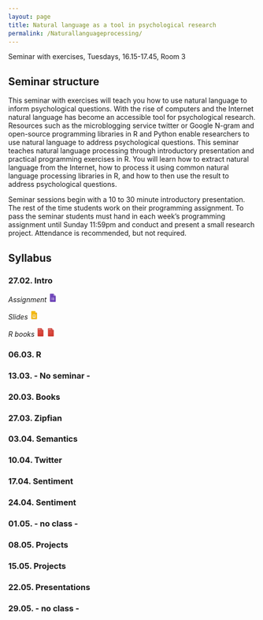 ```yaml
---
layout: page
title: Natural language as a tool in psychological research
permalink: /Naturallanguageprocessing/
---
```


Seminar with exercises, Tuesdays, 16.15-17.45, Room 3

## Seminar structure

This seminar with exercises will teach you how to use natural language to inform psychological questions. With the rise of computers and the Internet natural language has become an accessible tool for psychological research. Resources such as the microblogging service twitter or Google N-gram and open-source programming libraries in R and Python enable researchers to use natural language to address psychological questions. This seminar teaches natural language processing through introductory presentation and practical programming exercises in R. You will learn how to extract natural language from the Internet, how to process it using common natural language processing libraries in R, and how to then use the result to address psychological questions.

Seminar sessions begin with a 10 to 30 minute introductory presentation. The rest of the time students work on their programming assignment. To pass the seminar students must hand in each week’s programming assignment until Sunday 11:59pm and conduct and present a small research project. Attendance is recommended, but not required.

## Syllabus

### 27.02. Intro

<i>Assignment</i>
<a href="/q0_naturallanguage/" ><img src="/images/GoogleForms.png" alt="GoogleIcon" height="18"/></a>

<i>Slides</i>
<a href="{{site.url}}/_Naturallanguage/Downloads/Session_1.pdf" ><img src="/images/GoogleSlides.png" alt="GoogleIcon" height="18" width = "17"/></a>

<i>R books</i>
<a href="{{site.url}}/_Naturallanguage/Literature/R-intro.pdf" ><img src="/images/PdfIcon.png" alt="PDFIcon" height="18" width = "17"/></a>
<a href="{{site.url}}/_Naturallanguage/Literature/YaRrr_Book.pdf" ><img src="/images/PdfIcon.png" alt="PDFIcon" height="18" width = "17"/></a>

### 06.03. R

### 13.03. - No seminar -

### 20.03. Books

### 27.03. Zipfian

### 03.04. Semantics

### 10.04. Twitter

### 17.04. Sentiment

### 24.04. Sentiment

### 01.05. - no class -

### 08.05. Projects

### 15.05. Projects

### 22.05. Presentations

### 29.05. - no class -

<!---- https://finance.yahoo.com/quote/GOOG/history?ltr=1 ---->